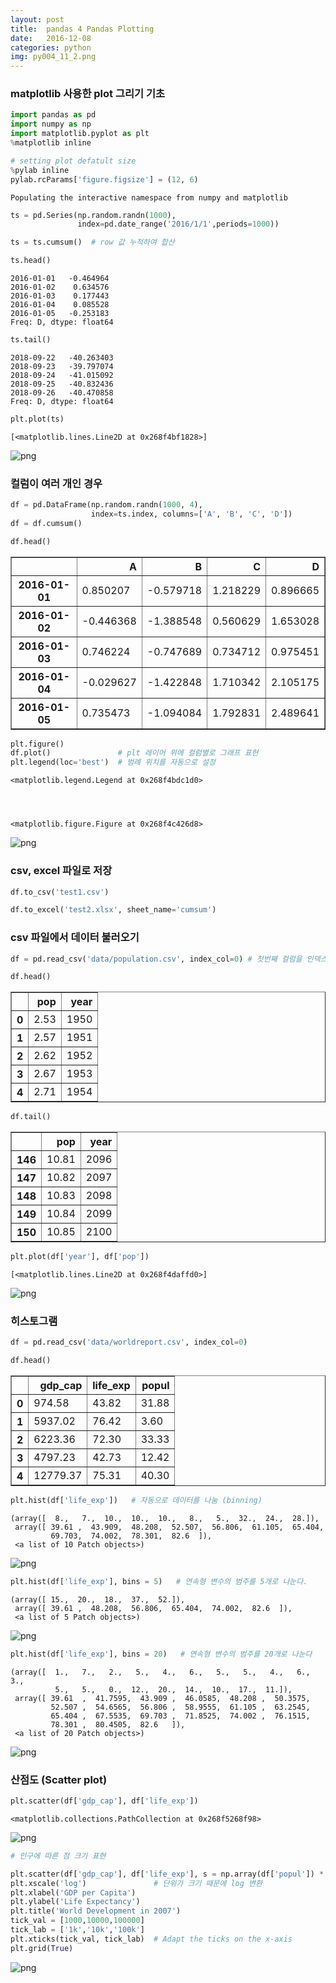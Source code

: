 ```yaml
---
layout: post
title:  pandas 4 Pandas Plotting
date:   2016-12-08
categories: python
img: py004_11_2.png
---
```


### matplotlib 사용한 plot 그리기 기초


```python
import pandas as pd
import numpy as np
import matplotlib.pyplot as plt
%matplotlib inline
```


```python
# setting plot defatult size
%pylab inline
pylab.rcParams['figure.figsize'] = (12, 6)
```

    Populating the interactive namespace from numpy and matplotlib
    


```python
ts = pd.Series(np.random.randn(1000), 
               index=pd.date_range('2016/1/1',periods=1000))
```


```python
ts = ts.cumsum()  # row 값 누적하여 합산
```


```python
ts.head()
```




    2016-01-01   -0.464964
    2016-01-02    0.634576
    2016-01-03    0.177443
    2016-01-04    0.085528
    2016-01-05   -0.253183
    Freq: D, dtype: float64




```python
ts.tail()
```




    2018-09-22   -40.263403
    2018-09-23   -39.797074
    2018-09-24   -41.015092
    2018-09-25   -40.832436
    2018-09-26   -40.470858
    Freq: D, dtype: float64




```python
plt.plot(ts)
```




    [<matplotlib.lines.Line2D at 0x268f4bf1828>]




![png](../images/py004_7_1.png)


### 컬럼이 여러 개인 경우


```python
df = pd.DataFrame(np.random.randn(1000, 4), 
                  index=ts.index, columns=['A', 'B', 'C', 'D'])
df = df.cumsum()
```


```python
df.head()
```




<div>
<table border="1" class="dataframe">
  <thead>
    <tr style="text-align: right;">
      <th></th>
      <th>A</th>
      <th>B</th>
      <th>C</th>
      <th>D</th>
    </tr>
  </thead>
  <tbody>
    <tr>
      <th>2016-01-01</th>
      <td>0.850207</td>
      <td>-0.579718</td>
      <td>1.218229</td>
      <td>0.896665</td>
    </tr>
    <tr>
      <th>2016-01-02</th>
      <td>-0.446368</td>
      <td>-1.388548</td>
      <td>0.560629</td>
      <td>1.653028</td>
    </tr>
    <tr>
      <th>2016-01-03</th>
      <td>0.746224</td>
      <td>-0.747689</td>
      <td>0.734712</td>
      <td>0.975451</td>
    </tr>
    <tr>
      <th>2016-01-04</th>
      <td>-0.029627</td>
      <td>-1.422848</td>
      <td>1.710342</td>
      <td>2.105175</td>
    </tr>
    <tr>
      <th>2016-01-05</th>
      <td>0.735473</td>
      <td>-1.094084</td>
      <td>1.792831</td>
      <td>2.489641</td>
    </tr>
  </tbody>
</table>
</div>




```python
plt.figure()
df.plot()               # plt 레이어 위에 컬럼별로 그래프 표현
plt.legend(loc='best')  # 범례 위치를 자동으로 설정
```




    <matplotlib.legend.Legend at 0x268f4bdc1d0>




    <matplotlib.figure.Figure at 0x268f4c426d8>



![png](../images/py004_11_2.png)


### csv, excel 파일로 저장


```python
df.to_csv('test1.csv')
```


```python
df.to_excel('test2.xlsx', sheet_name='cumsum')
```

### csv 파일에서 데이터 불러오기


```python
df = pd.read_csv('data/population.csv', index_col=0) # 첫번째 컬럼을 인덱스로 사용
```


```python
df.head()
```




<div>
<table border="1" class="dataframe">
  <thead>
    <tr style="text-align: right;">
      <th></th>
      <th>pop</th>
      <th>year</th>
    </tr>
  </thead>
  <tbody>
    <tr>
      <th>0</th>
      <td>2.53</td>
      <td>1950</td>
    </tr>
    <tr>
      <th>1</th>
      <td>2.57</td>
      <td>1951</td>
    </tr>
    <tr>
      <th>2</th>
      <td>2.62</td>
      <td>1952</td>
    </tr>
    <tr>
      <th>3</th>
      <td>2.67</td>
      <td>1953</td>
    </tr>
    <tr>
      <th>4</th>
      <td>2.71</td>
      <td>1954</td>
    </tr>
  </tbody>
</table>
</div>




```python
df.tail()
```




<div>
<table border="1" class="dataframe">
  <thead>
    <tr style="text-align: right;">
      <th></th>
      <th>pop</th>
      <th>year</th>
    </tr>
  </thead>
  <tbody>
    <tr>
      <th>146</th>
      <td>10.81</td>
      <td>2096</td>
    </tr>
    <tr>
      <th>147</th>
      <td>10.82</td>
      <td>2097</td>
    </tr>
    <tr>
      <th>148</th>
      <td>10.83</td>
      <td>2098</td>
    </tr>
    <tr>
      <th>149</th>
      <td>10.84</td>
      <td>2099</td>
    </tr>
    <tr>
      <th>150</th>
      <td>10.85</td>
      <td>2100</td>
    </tr>
  </tbody>
</table>
</div>




```python
plt.plot(df['year'], df['pop'])
```




    [<matplotlib.lines.Line2D at 0x268f4daffd0>]




![png](../images/py004_19_1.png)


### 히스토그램


```python
df = pd.read_csv('data/worldreport.csv', index_col=0)
```


```python
df.head()
```




<div>
<table border="1" class="dataframe">
  <thead>
    <tr style="text-align: right;">
      <th></th>
      <th>gdp_cap</th>
      <th>life_exp</th>
      <th>popul</th>
    </tr>
  </thead>
  <tbody>
    <tr>
      <th>0</th>
      <td>974.58</td>
      <td>43.82</td>
      <td>31.88</td>
    </tr>
    <tr>
      <th>1</th>
      <td>5937.02</td>
      <td>76.42</td>
      <td>3.60</td>
    </tr>
    <tr>
      <th>2</th>
      <td>6223.36</td>
      <td>72.30</td>
      <td>33.33</td>
    </tr>
    <tr>
      <th>3</th>
      <td>4797.23</td>
      <td>42.73</td>
      <td>12.42</td>
    </tr>
    <tr>
      <th>4</th>
      <td>12779.37</td>
      <td>75.31</td>
      <td>40.30</td>
    </tr>
  </tbody>
</table>
</div>




```python
plt.hist(df['life_exp'])   # 자동으로 데이터를 나눔 (binning)
```




    (array([  8.,   7.,  10.,  10.,  10.,   8.,   5.,  32.,  24.,  28.]),
     array([ 39.61 ,  43.909,  48.208,  52.507,  56.806,  61.105,  65.404,
             69.703,  74.002,  78.301,  82.6  ]),
     <a list of 10 Patch objects>)




![png](../images/py004_23_1.png)



```python
plt.hist(df['life_exp'], bins = 5)   # 연속형 변수의 범주를 5개로 나눈다.
```




    (array([ 15.,  20.,  18.,  37.,  52.]),
     array([ 39.61 ,  48.208,  56.806,  65.404,  74.002,  82.6  ]),
     <a list of 5 Patch objects>)




![png](../images/py004_24_1.png)



```python
plt.hist(df['life_exp'], bins = 20)   # 연속형 변수의 범주를 20개로 나눈다
```




    (array([  1.,   7.,   2.,   5.,   4.,   6.,   5.,   5.,   4.,   6.,   3.,
              5.,   5.,   0.,  12.,  20.,  14.,  10.,  17.,  11.]),
     array([ 39.61  ,  41.7595,  43.909 ,  46.0585,  48.208 ,  50.3575,
             52.507 ,  54.6565,  56.806 ,  58.9555,  61.105 ,  63.2545,
             65.404 ,  67.5535,  69.703 ,  71.8525,  74.002 ,  76.1515,
             78.301 ,  80.4505,  82.6   ]),
     <a list of 20 Patch objects>)




![png](../images/py004_25_1.png)


### 산점도 (Scatter plot)


```python
plt.scatter(df['gdp_cap'], df['life_exp'])
```




    <matplotlib.collections.PathCollection at 0x268f5268f98>




![png](../images/py004_27_1.png)



```python
# 인구에 따른 점 크기 표현
```


```python
plt.scatter(df['gdp_cap'], df['life_exp'], s = np.array(df['popul']) * 2)
plt.xscale('log')               # 단위가 크기 때문에 log 변환
plt.xlabel('GDP per Capita')
plt.ylabel('Life Expectancy')
plt.title('World Development in 2007')
tick_val = [1000,10000,100000]
tick_lab = ['1k','10k','100k']
plt.xticks(tick_val, tick_lab)  # Adapt the ticks on the x-axis
plt.grid(True)
```


![png](../images/py004_29_0.png)

